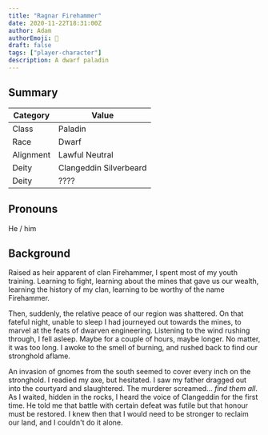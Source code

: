 ```yaml
---
title: "Ragnar Firehammer"
date: 2020-11-22T18:31:00Z
author: Adam
authorEmoji: 👼
draft: false
tags: ["player-character"]
description: A dwarf paladin
---
```


## Summary
| Category  | Value                        |
| --------- | ---------------------------- |
| Class     | Paladin                      |
| Race      | Dwarf                        | 
| Alignment | Lawful Neutral               |
| Deity     | Clangeddin Silverbeard       |
| Deity     | ????                         |

## Pronouns
He / him

## Background
Raised as heir apparent of clan Firehammer, I spent most of my youth training.
Learning to fight, learning about the mines that gave us our wealth, learning 
the history of my clan, learning to be worthy of the name Firehammer. 

Then, suddenly, the relative peace of our region was shattered. On that fateful 
night, unable to sleep I had journeyed out towards the mines, to marvel at the
feats of dwarven engineering. Listening to the wind rushing through, I fell 
asleep. Maybe for a couple of hours, maybe longer. No matter, it was too long. 
I awoke to the smell of burning, and rushed back to find our stronghold aflame. 

An invasion of gnomes from the south seemed to cover every inch on the 
stronghold. I readied my axe, but hesitated. I saw my father dragged out into 
the courtyard and slaughtered. The murderer screamed... _find them all_. As I 
waited, hidden in the rocks, I heard the voice of Clangeddin for the first time. 
He told me that battle with certain defeat was futile but that honour must be 
restored. I knew then that I would need to be stronger to reclaim our land, and
I couldn't do it alone.